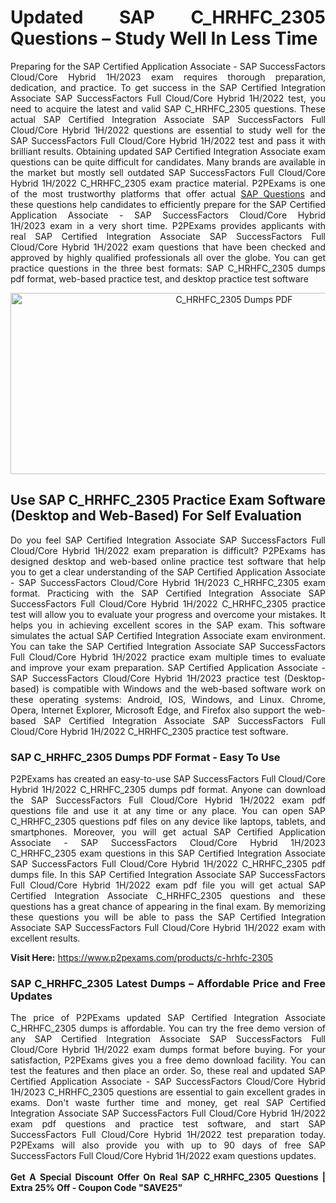 <h1 style="text-align: justify;"><strong>Updated SAP C_HRHFC_2305 Questions &ndash; Study Well In Less Time</strong></h1>

<p style="text-align: justify;">Preparing for the SAP Certified Application Associate - SAP SuccessFactors Cloud/Core Hybrid 1H/2023&nbsp;exam requires thorough preparation, dedication, and practice. To get success in the SAP Certified Integration Associate SAP SuccessFactors Full Cloud/Core Hybrid 1H/2022&nbsp;test, you need to acquire the latest and valid&nbsp;SAP C_HRHFC_2305 questions. These actual SAP Certified Integration Associate SAP SuccessFactors Full Cloud/Core Hybrid 1H/2022&nbsp;questions are essential&nbsp;to study well&nbsp;for the SAP SuccessFactors Full Cloud/Core Hybrid 1H/2022&nbsp;test and pass it with brilliant results. Obtaining&nbsp;updated SAP Certified Integration Associate exam questions can be quite difficult for&nbsp;candidates. Many brands are available in the market but mostly sell outdated SAP SuccessFactors Full Cloud/Core Hybrid 1H/2022 C_HRHFC_2305 exam practice material. P2PExams&nbsp;is one of the&nbsp;most trustworthy platforms that offer&nbsp;actual&nbsp;<a href="https://www.p2pexams.com/sap">SAP Questions</a>&nbsp;and these&nbsp;questions help&nbsp;candidates to&nbsp;efficiently prepare for the SAP Certified Application Associate - SAP SuccessFactors Cloud/Core Hybrid 1H/2023&nbsp;exam in a very short time. P2PExams&nbsp;provides applicants with real&nbsp;SAP Certified Integration Associate SAP SuccessFactors Full Cloud/Core Hybrid 1H/2022&nbsp;exam questions that&nbsp;have been checked and approved by highly qualified professionals all over the globe. You can get practice questions in the three best formats: SAP C_HRHFC_2305 dumps pdf format, web-based practice test, and desktop practice test software</p>

<p style="text-align: center;"><a href="https://www.p2pexams.com/products/c-hrhfc-2305"><img alt="C_HRHFC_2305 Dumps PDF" src="https://i.ibb.co/94hqh3B/ec216b152313931-631b8eaf13085.jpg" style="width: 700px; height: 290px;" /></a></p>

<h2 style="text-align: justify;"><strong>Use SAP C_HRHFC_2305 Practice Exam Software (Desktop and Web-Based) For Self Evaluation</strong></h2>

<p style="text-align: justify;">Do you feel SAP Certified Integration Associate SAP SuccessFactors Full Cloud/Core Hybrid 1H/2022 exam preparation is difficult? P2PExams has designed desktop and web-based online practice test software that help you to get a clear understanding of the SAP Certified Application Associate - SAP SuccessFactors Cloud/Core Hybrid 1H/2023 C_HRHFC_2305 exam format. Practicing with the SAP Certified Integration Associate SAP SuccessFactors Full Cloud/Core Hybrid 1H/2022 C_HRHFC_2305 practice test will allow you to evaluate your progress and overcome your mistakes. It helps you in achieving excellent scores in the&nbsp;SAP exam.&nbsp;This software simulates the actual SAP Certified Integration Associate&nbsp;exam environment. You can take the SAP Certified Integration Associate SAP SuccessFactors Full Cloud/Core Hybrid 1H/2022 practice exam multiple times to evaluate and improve your exam preparation. SAP Certified Application Associate - SAP SuccessFactors Cloud/Core Hybrid 1H/2023 practice test (Desktop-based)&nbsp;is compatible with Windows and the web-based software work on these operating systems: Android, IOS, Windows, and Linux. Chrome, Opera, Internet Explorer, Microsoft Edge, and Firefox also support the web-based SAP Certified Integration Associate SAP SuccessFactors Full Cloud/Core Hybrid 1H/2022 C_HRHFC_2305 practice test software.</p>

<h3 style="text-align: justify;"><strong>SAP C_HRHFC_2305 Dumps PDF Format - Easy To Use</strong></h3>

<p style="text-align: justify;">P2PExams has created an easy-to-use SAP SuccessFactors Full Cloud/Core Hybrid 1H/2022 C_HRHFC_2305 dumps pdf format. Anyone can download the SAP SuccessFactors Full Cloud/Core Hybrid 1H/2022 exam pdf questions file and use it at any time or any place. You can open&nbsp;SAP C_HRHFC_2305 questions pdf files on any device like&nbsp;laptops, tablets, and smartphones. Moreover, you will get actual SAP Certified Application Associate - SAP SuccessFactors Cloud/Core Hybrid 1H/2023 C_HRHFC_2305 exam questions in this SAP Certified Integration Associate SAP SuccessFactors Full Cloud/Core Hybrid 1H/2022 C_HRHFC_2305 pdf dumps file. In this SAP Certified Integration Associate SAP SuccessFactors Full Cloud/Core Hybrid 1H/2022 exam pdf file you will get actual SAP Certified Integration Associate C_HRHFC_2305 questions and these questions has a great chance of appearing in the final exam. By memorizing these questions you will be able to pass the SAP Certified Integration Associate SAP SuccessFactors Full Cloud/Core Hybrid 1H/2022 exam with excellent results.</p>

<p style="text-align: justify;"><strong>Visit Here:</strong>&nbsp;<a href="https://www.p2pexams.com/products/c-hrhfc-2305">https://www.p2pexams.com/products/c-hrhfc-2305</a></p>

<h3 style="text-align: justify;"><strong>SAP C_HRHFC_2305 Latest Dumps &ndash; Affordable Price and Free Updates</strong></h3>

<p style="text-align: justify;">The price of P2PExams updated SAP Certified Integration Associate C_HRHFC_2305 dumps is affordable. You can try the free demo version of any SAP Certified Integration Associate SAP SuccessFactors Full Cloud/Core Hybrid 1H/2022 exam dumps format before buying. For your satisfaction, P2PExams gives you a free demo download facility. You can test the features and then place an order. So, these real and updated SAP Certified Application Associate - SAP SuccessFactors Cloud/Core Hybrid 1H/2023 C_HRHFC_2305 questions are essential to gain excellent grades in exams. Don&#39;t waste further time and money, get real SAP Certified Integration Associate SAP SuccessFactors Full Cloud/Core Hybrid 1H/2022 exam pdf questions and practice test software, and start SAP SuccessFactors Full Cloud/Core Hybrid 1H/2022 test preparation today. P2PExams will also provide you with up to 90 days of free SAP SuccessFactors Full Cloud/Core Hybrid 1H/2022 exam questions updates.<br />
<br />
<strong>Get A Special Discount Offer On Real SAP C_HRHFC_2305 Questions | Extra 25% Off - Coupon Code &quot;SAVE25&quot;</strong></p>
